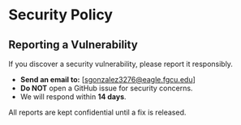 
# Security Policy

## Reporting a Vulnerability

If you discover a security vulnerability, please report it responsibly.

- **Send an email to:** [sgonzalez3276@eagle.fgcu.edu] 
- **Do NOT** open a GitHub issue for security concerns.
- We will respond within **14 days**.

All reports are kept confidential until a fix is released.
